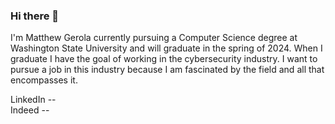 ### Hi there 👋
I'm Matthew Gerola currently pursuing a Computer Science degree at Washington State University and will graduate in the spring of 2024. When I graduate I have the goal of working in the cybersecurity industry. I want to pursue a job in this industry because I am fascinated by the field and all that encompasses it.

LinkedIn -- <br>
Indeed --

<!--
**Gerola/Gerola** is a ✨ _special_ ✨ repository because its `README.md` (this file) appears on your GitHub profile.

Here are some ideas to get you started:

- 🔭 I’m currently working on ...
- 🌱 I’m currently learning ...
- 👯 I’m looking to collaborate on ...
- 🤔 I’m looking for help with ...
- 💬 Ask me about ...
- 📫 How to reach me: ...
- 😄 Pronouns: ...
- ⚡ Fun fact: ...
-->
